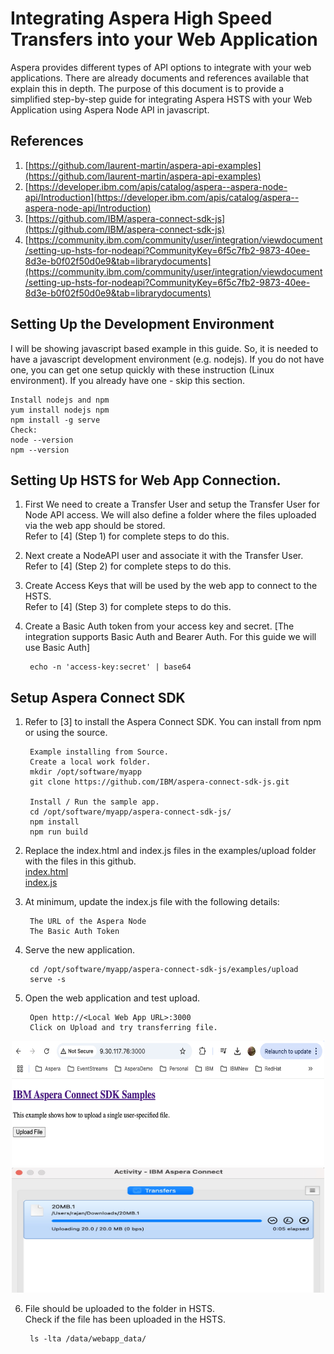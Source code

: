 # Integrating Aspera High Speed Transfers into your Web Application

Aspera provides different types of API options to integrate with your web applications.
There are already documents and references available that explain this in depth.
The purpose of this document is to provide a simplified step-by-step guide for integrating Aspera HSTS with your Web Application using Aspera Node API in javascript.

## References
1. [https://github.com/laurent-martin/aspera-api-examples](https://github.com/laurent-martin/aspera-api-examples)   
2. [https://developer.ibm.com/apis/catalog/aspera--aspera-node-api/Introduction](https://developer.ibm.com/apis/catalog/aspera--aspera-node-api/Introduction)
3. [https://github.com/IBM/aspera-connect-sdk-js](https://github.com/IBM/aspera-connect-sdk-js)
4. [https://community.ibm.com/community/user/integration/viewdocument/setting-up-hsts-for-nodeapi?CommunityKey=6f5c7fb2-9873-40ee-8d3e-b0f02f50d0e9&tab=librarydocuments](https://community.ibm.com/community/user/integration/viewdocument/setting-up-hsts-for-nodeapi?CommunityKey=6f5c7fb2-9873-40ee-8d3e-b0f02f50d0e9&tab=librarydocuments)

## Setting Up the Development Environment
I will be showing javascript based example in this guide. So, it is needed to have a javascript development environment (e.g. nodejs). If you do not have one, you can get one setup quickly with these instruction (Linux environment). If you already have one - skip this section.    

    Install nodejs and npm
    yum install nodejs npm
    npm install -g serve   
    Check:  
    node --version
    npm --version




## Setting Up HSTS for Web App Connection.

1. First We need to create a Transfer User and setup the Transfer User for Node API access. We will also define a folder where the files uploaded via the web app should be stored.      
Refer to [4] (Step 1) for complete steps to do this.    

2. Next create a NodeAPI user and associate it with the Transfer User.    
Refer to [4] (Step 2) for complete steps to do this.    

3. Create Access Keys that will be used by the web app to connect to the HSTS.   
Refer to [4] (Step 3) for complete steps to do this.    

4. Create a Basic Auth token from your access key and secret. [The integration supports Basic Auth and Bearer Auth. For this guide we will use Basic Auth]     

        echo -n 'access-key:secret' | base64   





## Setup Aspera Connect SDK

1. Refer to [3] to install the Aspera Connect SDK. You can install from npm or using the source.  

        Example installing from Source.
        Create a local work folder.   
        mkdir /opt/software/myapp
        git clone https://github.com/IBM/aspera-connect-sdk-js.git

        Install / Run the sample app. 
        cd /opt/software/myapp/aspera-connect-sdk-js/
        npm install
        npm run build

2. Replace the index.html and index.js files in the examples/upload folder with the files in this github.   
[index.html](./index.html)   
[index.js](./index.js)   

3. At minimum, update the index.js file with the following details:  

        The URL of the Aspera Node
        The Basic Auth Token

4. Serve the new application. 

        cd /opt/software/myapp/aspera-connect-sdk-js/examples/upload
        serve -s
5. Open the web application and test upload. 

        Open http://<Local Web App URL>:3000
        Click on Upload and try transferring file. 

<center> <img src="./images/2.jpg" width="500" height="200"> </center>
<center> <img src="./images/3.jpg" width="500" height="200"> </center>

6. File should be uploaded to the folder in HSTS.    
Check if the file has been uploaded in the HSTS.   

        ls -lta /data/webapp_data/



